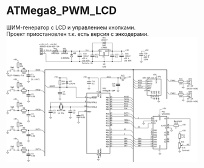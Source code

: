 # ATMega8_PWM_LCD
ШИМ-генератор с LCD и управлением кнопками.  
Проект приостановлен т.к. есть версия с энкодерами.  
![Image alt](https://github.com/forregister84/ATMega8_PWM_LCD/blob/main/Image/ATMega8_PWM_LCD.png)
